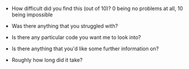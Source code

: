 - How difficult did you find this (out of 10)? 0 being no problems at all, 10 being impossible



- Was there anything that you struggled with?



- Is there any particular code you want me to look into?



- Is there anything that you'd like some further information on?



- Roughly how long did it take?

